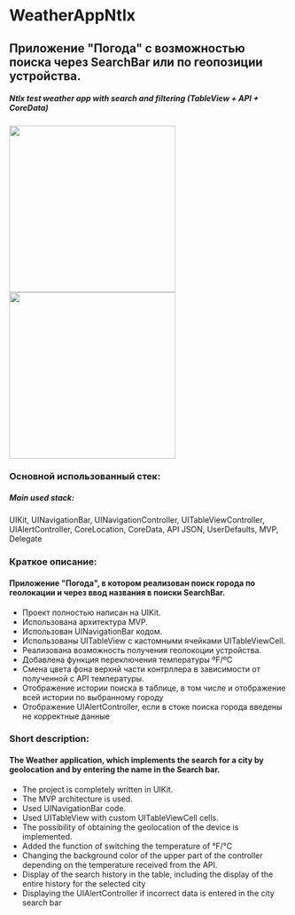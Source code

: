 # WeatherAppNtlx
## Приложение "Погода" с возможностью поиска через SearchBar или по геопозиции устройства.
##### Ntlx test weather app with search and filtering (TableView + API + CoreData)

<img src="https://i.ibb.co/85VnZsb/IMG-5748.png" width="300">  <img src="https://i.ibb.co/F5tRh57/IMG-5749.png" width="300">

### Основной использованный стек:
##### Main used stack:

UIKit, UINavigationBar, UINavigationController, UITableViewController, UIAlertController, CoreLocation, CoreData, API JSON, UserDefaults, MVP, Delegate

### Краткое описание:
#### Приложение "Погода", в котором реализован поиск города по геолокации и через ввод названия в поиски SearchBar.

- Проект полностью написан на UIKit.
- Использована архитектура MVP.
- Использован UINavigationBar кодом.
- Использованы UITableView с кастомными ячейками UITableViewCell.
- Реализована возможность получения геолокоции устройства.
- Добавлена функция переключения температуры ºF/ºC
- Смена цвета фона верхнй части контрллера в зависимости от полученной с API температуры.
- Отображение истории поиска в таблице, в том числе и отображение всей истории по выбранному городу
- Отображение UIAlertController, если в стоке поиска города введены не корректные данные

### Short description:
#### The Weather application, which implements the search for a city by geolocation and by entering the name in the Search bar.

- The project is completely written in UIKit.
- The MVP architecture is used.
- Used UINavigationBar code.
- Used UITableView with custom UITableViewCell cells.
- The possibility of obtaining the geolocation of the device is implemented.
- Added the function of switching the temperature of °F/°C
- Changing the background color of the upper part of the controller depending on the temperature received from the API.
- Display of the search history in the table, including the display of the entire history for the selected city
- Displaying the UIAlertController if incorrect data is entered in the city search bar
